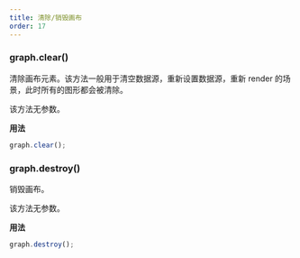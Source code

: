 ```yaml
---
title: 清除/销毁画布
order: 17
---
```


### graph.clear()

清除画布元素。该方法一般用于清空数据源，重新设置数据源，重新 render 的场景，此时所有的图形都会被清除。

该方法无参数。

**用法**

```javascript
graph.clear();
```

### graph.destroy()

销毁画布。

该方法无参数。

**用法**

```javascript
graph.destroy();
```
